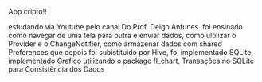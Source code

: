 App cripto!!

estudando via Youtube pelo canal Do Prof. Deigo Antunes.
 foi ensinado como navegar de uma tela para outra e enviar dados, como ultilizar o Provider e o ChangeNotifier, como armazenar dados com shared Preferences que depois foi subistituido por Hive, foi implementado SQLite, implementado Grafico utilizando o package fl_chart, Transações no SQLite para Consistência dos Dados
